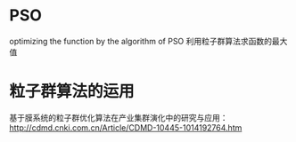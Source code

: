 # PSO
optimizing  the function by the algorithm of PSO
利用粒子群算法求函数的最大值
# 粒子群算法的运用
基于膜系统的粒子群优化算法在产业集群演化中的研究与应用：http://cdmd.cnki.com.cn/Article/CDMD-10445-1014192764.htm

